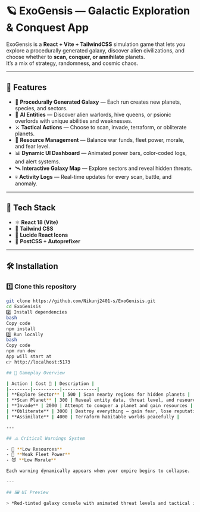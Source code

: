 # 🪐 ExoGensis — Galactic Exploration & Conquest App

ExoGensis is a **React + Vite + TailwindCSS** simulation game that lets you explore a procedurally generated galaxy, discover alien civilizations, and choose whether to **scan, conquer, or annihilate** planets.  
It’s a mix of strategy, randomness, and cosmic chaos.

---

## 🚀 Features

- 🌌 **Procedurally Generated Galaxy** — Each run creates new planets, species, and sectors.  
- 🧠 **AI Entities** — Discover alien warlords, hive queens, or psionic overlords with unique abilities and weaknesses.  
- ⚔️ **Tactical Actions** — Choose to scan, invade, terraform, or obliterate planets.  
- 💎 **Resource Management** — Balance war funds, fleet power, morale, and fear level.  
- 📊 **Dynamic UI Dashboard** — Animated power bars, color-coded logs, and alert systems.  
- 🛰️ **Interactive Galaxy Map** — Explore sectors and reveal hidden threats.  
- 💀 **Activity Logs** — Real-time updates for every scan, battle, and anomaly.

---

## 🧩 Tech Stack

- ⚛️ **React 18 (Vite)**
- 🎨 **Tailwind CSS**
- 🧰 **Lucide React Icons**
- 🔧 **PostCSS + Autoprefixer**

---

## 🛠️ Installation

### 1️⃣ Clone this repository
```bash
git clone https://github.com/Nikunj2401-s/ExoGenisis.git
cd ExoGenisis
2️⃣ Install dependencies
bash
Copy code
npm install
3️⃣ Run locally
bash
Copy code
npm run dev
App will start at
👉 http://localhost:5173

## 🧠 Gameplay Overview

| Action | Cost 💎 | Description |
|--------|----------|-------------|
| **Explore Sector** | 500 | Scan nearby regions for hidden planets |
| **Scan Planet** | 300 | Reveal entity data, threat level, and resources |
| **Invade** | 2000 | Attempt to conquer a planet and gain resources |
| **Obliterate** | 3000 | Destroy everything — gain fear, lose reputation |
| **Assimilate** | 4000 | Terraform habitable worlds peacefully |

---

## ⚠️ Critical Warnings System

- 💎 **Low Resources**  
- 🚀 **Weak Fleet Power**  
- 😈 **Low Morale**

Each warning dynamically appears when your empire begins to collapse.

---

## 🖼️ UI Preview

> *Red-tinted galaxy console with animated threat levels and tactical interface.*

